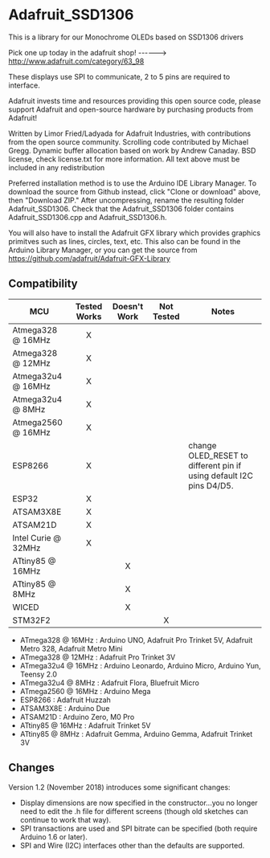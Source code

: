 # Adafruit_SSD1306

This is a library for our Monochrome OLEDs based on SSD1306 drivers

  Pick one up today in the adafruit shop!
  ------> http://www.adafruit.com/category/63_98

These displays use SPI to communicate, 2 to 5 pins are required to interface.

Adafruit invests time and resources providing this open source code,
please support Adafruit and open-source hardware by purchasing
products from Adafruit!

Written by Limor Fried/Ladyada for Adafruit Industries, with contributions from the open source community. Scrolling code contributed by Michael Gregg. Dynamic buffer allocation based on work by Andrew Canaday.
BSD license, check license.txt for more information. All text above must be included in any redistribution

Preferred installation method is to use the Arduino IDE Library Manager. To download the source from Github instead, click "Clone or download" above, then "Download ZIP." After uncompressing, rename the resulting folder Adafruit_SSD1306. Check that the Adafruit_SSD1306 folder contains Adafruit_SSD1306.cpp and Adafruit_SSD1306.h.

You will also have to install the Adafruit GFX library which provides graphics primitves such as lines, circles, text, etc. This also can be found in the Arduino Library Manager, or you can get the source from https://github.com/adafruit/Adafruit-GFX-Library


<!-- START COMPATIBILITY TABLE -->

## Compatibility

MCU                |Tested Works|Doesn't Work|Not Tested |Notes
-------------------|:----------:|:----------:|:---------:|-----
Atmega328 @ 16MHz  |      X     |            |           |
Atmega328 @ 12MHz  |      X     |            |           |
Atmega32u4 @ 16MHz |      X     |            |           |
Atmega32u4 @ 8MHz  |      X     |            |           |
Atmega2560 @ 16MHz |      X     |            |           |
ESP8266            |      X     |            |           | change OLED_RESET to different pin if using default I2C pins D4/D5.
ESP32              |      X     |            |           |
ATSAM3X8E          |      X     |            |           |
ATSAM21D           |      X     |            |           |
Intel Curie @ 32MHz|      X     |            |           |
ATtiny85 @ 16MHz   |            |      X     |           |
ATtiny85 @ 8MHz    |            |      X     |           |
WICED              |            |      X     |           |
STM32F2            |            |            |     X     |

  * ATmega328 @ 16MHz : Arduino UNO, Adafruit Pro Trinket 5V, Adafruit Metro 328, Adafruit Metro Mini
  * ATmega328 @ 12MHz : Adafruit Pro Trinket 3V
  * ATmega32u4 @ 16MHz : Arduino Leonardo, Arduino Micro, Arduino Yun, Teensy 2.0
  * ATmega32u4 @ 8MHz : Adafruit Flora, Bluefruit Micro
  * ATmega2560 @ 16MHz : Arduino Mega
  * ESP8266 : Adafruit Huzzah
  * ATSAM3X8E : Arduino Due
  * ATSAM21D : Arduino Zero, M0 Pro
  * ATtiny85 @ 16MHz : Adafruit Trinket 5V
  * ATtiny85 @ 8MHz : Adafruit Gemma, Arduino Gemma, Adafruit Trinket 3V

<!-- END COMPATIBILITY TABLE -->

## Changes

Version 1.2 (November 2018) introduces some significant changes:

  * Display dimensions are now specified in the constructor...you no longer need to edit the .h file for different screens (though old sketches can continue to work that way).
  * SPI transactions are used and SPI bitrate can be specified (both require Arduino 1.6 or later).
  * SPI and Wire (I2C) interfaces other than the defaults are supported.
